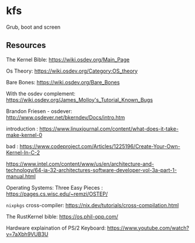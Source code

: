 # kfs
Grub, boot and screen

## Resources

The Kernel Bible: https://wiki.osdev.org/Main_Page

Os Theory: https://wiki.osdev.org/Category:OS_theory

Bare Bones: https://wiki.osdev.org/Bare_Bones

With the osdev complement: https://wiki.osdev.org/James_Molloy's_Tutorial_Known_Bugs

Brandon Friesen - osdever: http://www.osdever.net/bkerndev/Docs/intro.htm

introduction : https://www.linuxjournal.com/content/what-does-it-take-make-kernel-0

bad : https://www.codeproject.com/Articles/1225196/Create-Your-Own-Kernel-In-C-2

https://www.intel.com/content/www/us/en/architecture-and-technology/64-ia-32-architectures-software-developer-vol-3a-part-1-manual.html

Operating Systems: Three Easy Pieces : https://pages.cs.wisc.edu/~remzi/OSTEP/

`nixpkgs` cross-compiler: https://nix.dev/tutorials/cross-compilation.html

The RustKernel bible: https://os.phil-opp.com/

Hardware explaination of PS/2 Keyboard: https://www.youtube.com/watch?v=7aXbh9VUB3U
